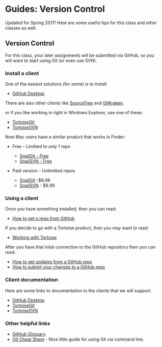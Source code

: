 # Guides: Version Control

Updated for Spring 2017! Here are some useful tips for this class and other classes as well. 

## Version Control

For this class, your later assignments will be submitted via GitHub, so you will want to start using Git (or even use SVN).

### Install a client

One of the easiest solutions (for some) is to install 
* [GitHub Desktop](https://desktop.github.com/)

There are also other clients like [SourceTree](https://www.sourcetreeapp.com/) and  [GitKraken](https://www.gitkraken.com/).

or if you like working in right in Windows Explorer, use one of these:

* [TortoiseGit](Installing-TortoiseGIT/README.md)
* [TortoiseSVN](Installing-TortoiseSVN/README.md)

Now Mac users have a similar product that works in Finder:

* Free - Limitted to only 1 repo 
  * [SnailGit - Free](https://itunes.apple.com/us/app/snailgit-free-git-client-finder/id1099475282?mt=12)
  * [SnailSVN - Free](https://itunes.apple.com/us/app/snailsvn-free-svn-client-finder/id1063090543?mt=12)

* Paid version - Unlimitted repos
  * [SnailGit](https://itunes.apple.com/us/app/snailgit/id847260112?l=en&mt=12#) -$6.99
  * [SnailSVN](https://itunes.apple.com/us/app/snailsvn/id847259925?ls=1&mt=12#) - $8.99

### Using a client 

Once you have something installed, then you can read:
* [How to get a repo from GitHub](Getting-Stuff/README.md) 

If you decide to go with a Tortoise product, then you may want to read:
* [Working with Tortoise](Working-With-Tortoise/README.md)

After you have that inital connection to the GitHub repository then you can read:
* [How to get updates from a GitHub repo](Updating-From-GitHub/README.md)
* [How to submit your changes to a GitHub repo](Sending-Stuff/README.md)

### Client documentation

Here are some links to documentation to the clients that we will support:
* [GitHub Desktop](https://help.github.com/desktop/guides/contributing/)
* [TortoiseGit](https://tortoisegit.org/docs/tortoisegit/)
* [TortoiseSVN](http://tortoisesvn.net/docs/release/TortoiseSVN_en/index.html)

### Other helpful links
* [GitHub Glossary](https://help.github.com/articles/github-glossary/)
* [Git Cheat Sheet](http://www.git-tower.com/blog/git-cheat-sheet/) - Nice little guide for using Git via command line.
